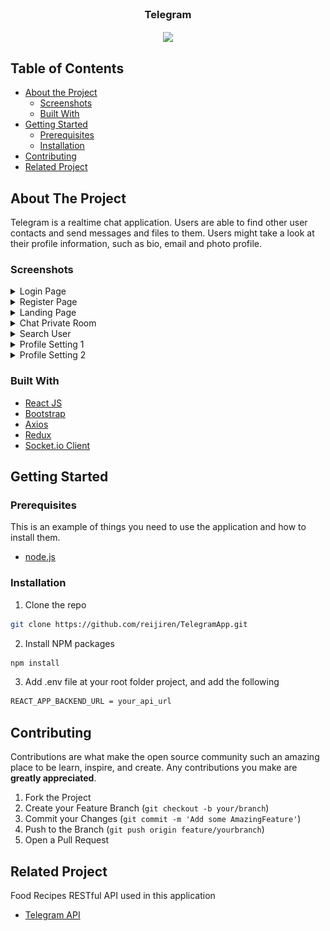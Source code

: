<br />
<p align="center">

  <h3 align="center">Telegram</h3>
  <p align="center">
    <image align="center" width="200" src='./assets/' />
  </p>
</p>



<!-- TABLE OF CONTENTS -->
## Table of Contents

* [About the Project](#about-the-project)
  * [Screenshots](#screenshots)
  * [Built With](#built-with)
* [Getting Started](#getting-started)
  * [Prerequisites](#prerequisites)
  * [Installation](#installation)
* [Contributing](#contributing)
* [Related Project](#related-project)



<!-- ABOUT THE PROJECT -->
## About The Project


Telegram is a realtime chat application. Users are able to find other user contacts and send messages and files to them. Users might take a look at their profile information, such as bio, email and photo profile.


### Screenshots
<details>
  <summary>
    Login Page
  </summary>
<img src="/screenshot/login.png" alt="login" />
</details>

<details>
  <summary>
    Register Page
  </summary>
<img src="/screenshot/register.png" alt="register" />
</details>

<details>
  <summary>
    Landing Page
  </summary>
<img src="/screenshot/landing.png" alt="landing" />
</details>

<details>
  <summary>
    Chat Private Room
  </summary>
<img src="/screenshot/chat_room.png" alt="chat room" />
</details>

<details>
  <summary>
    Search User
  </summary>
<img src="/screenshot/search_user.png" alt="search user" />
</details>

<details>
  <summary>
    Profile Setting 1
  </summary>
<img src="/screenshot/profile_setting.png" alt="profile setting" />
</details>

<details>
  <summary>
    Profile Setting 2
  </summary>
<img src="/screenshot/profile_setting 2.png" alt="profile setting 2" />
</details>

### Built With

* [React JS](https://nodejs.org/en/docs/)
* [Bootstrap](https://getbootstrap.com/)
* [Axios](https://axios-http.com/)
* [Redux](https://redux.js.org/)
* [Socket.io Client](https://socket.io/docs/v4/client-api/)


<!-- GETTING STARTED -->
## Getting Started

### Prerequisites

This is an example of things you need to use the application and how to install them.

* [node.js](https://nodejs.org/en/download/)

### Installation

1. Clone the repo
```sh
git clone https://github.com/reijiren/TelegramApp.git
```
2. Install NPM packages
```sh
npm install
```
3. Add .env file at your root folder project, and add the following
```sh
REACT_APP_BACKEND_URL = your_api_url

```

<!-- CONTRIBUTING -->
## Contributing

Contributions are what make the open source community such an amazing place to be learn, inspire, and create. Any contributions you make are **greatly appreciated**.

1. Fork the Project
2. Create your Feature Branch (`git checkout -b your/branch`)
3. Commit your Changes (`git commit -m 'Add some AmazingFeature'`)
4. Push to the Branch (`git push origin feature/yourbranch`)
5. Open a Pull Request


<!-- RELATED PROJECT -->
## Related Project
Food Recipes RESTful API used in this application
* [Telegram API](https://github.com/reijiren/TelegramAPI)


